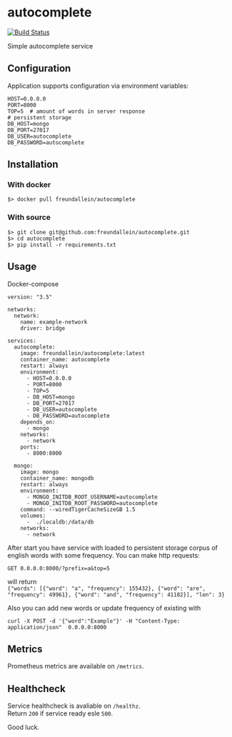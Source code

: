 # autocomplete
[![Build Status](https://travis-ci.org/freundallein/autocomplete.svg?branch=master)](https://travis-ci.org/freundallein/autocomplete)

Simple autocomplete service


## Configuration
Application supports configuration via environment variables:
```
HOST=0.0.0.0
PORT=8000
TOP=5  # amount of words in server response
# persistent storage 
DB_HOST=mongo
DB_PORT=27017
DB_USER=autocomplete
DB_PASSWORD=autocomplete
```
## Installation
### With docker  
```
$> docker pull freundallein/autocomplete
```
### With source
```
$> git clone git@github.com:freundallein/autocomplete.git
$> cd autocomplete
$> pip install -r requirements.txt
```

## Usage
Docker-compose
```
version: "3.5"

networks:
  network:
    name: example-network
    driver: bridge

services:
  autocomplete:
    image: freundallein/autocomplete:latest
    container_name: autocomplete
    restart: always
    environment:
      - HOST=0.0.0.0
      - PORT=8000
      - TOP=5
      - DB_HOST=mongo
      - DB_PORT=27017
      - DB_USER=autocomplete
      - DB_PASSWORD=autocomplete
    depends_on: 
      - mongo
    networks: 
      - network
    ports:
      - 8000:8000

  mongo:
    image: mongo
    container_name: mongodb
    restart: always
    environment:
      - MONGO_INITDB_ROOT_USERNAME=autocomplete
      - MONGO_INITDB_ROOT_PASSWORD=autocomplete
    command: --wiredTigerCacheSizeGB 1.5
    volumes:
      -  ./localdb:/data/db
    networks: 
      - network
```
After start you have service with loaded to persistent storage corpus of english words with some frequency.
You can make http requests: 
```
GET 0.0.0.0:8000/?prefix=a&top=5
```
will return  
`{"words": [{"word": "a", "frequency": 155432}, {"word": "are", "frequency": 49961}, {"word": "and", "frequency": 41182}], "len": 3}`

Also you can add new words or update frequency of existing with 
```
curl -X POST -d '{"word":"Example"}' -H "Content-Type: application/json"  0.0.0.0:8000
```

## Metrics
Prometheus metrics are available on `/metrics`.


## Healthcheck
Service healthcheck is avaliable on `/healthz`.  
Return `200` if service ready esle `500`.

Good luck.